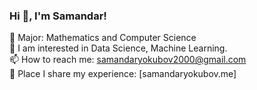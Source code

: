 ### Hi 👋, I'm Samandar!

📖 Major: Mathematics and Computer Science  
👀 I am interested in Data Science, Machine Learning.   
📫 How to reach me: samandaryokubov2000@gmail.com  
📝 Place I share my experience: [samandaryokubov.me]


<!--
**SamandarYokubov/SamandarYokubov** is a ✨ _special_ ✨ repository because its `README.md` (this file) appears on your GitHub profile.

Here are some ideas to get you started:

- 🔭 I’m currently working on ...
- 🌱 I’m currently learning ...
- 👯 I’m looking to collaborate on ...
- 🤔 I’m looking for help with ...
- 💬 Ask me about ...
- 📫 How to reach me: ...
- 😄 Pronouns: ...
- ⚡ Fun fact: ...
-->
